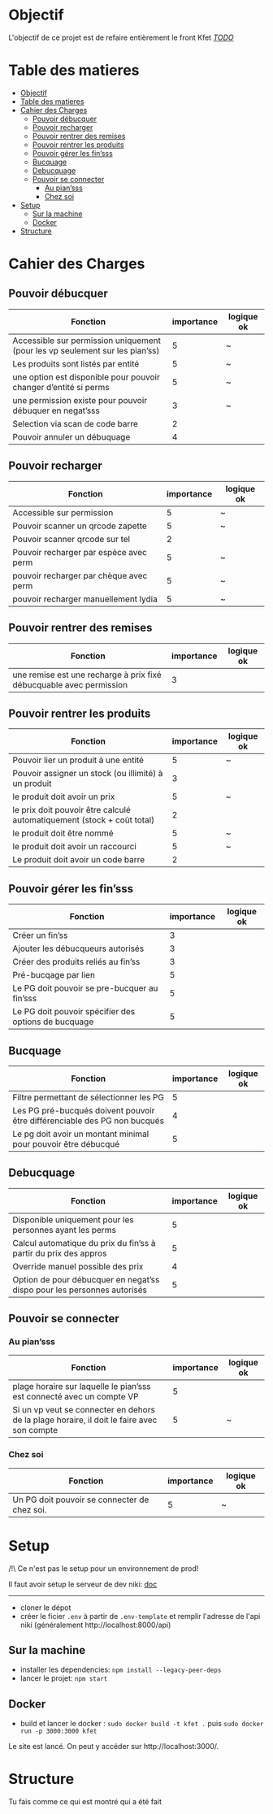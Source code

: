 # Objectif
L'objectif de ce projet est de refaire entièrement le front Kfet
*[TODO](./todo.txt)*


# Table des matieres
<!-- TOC -->
* [Objectif](#objectif)
* [Table des matieres](#table-des-matieres)
* [Cahier des Charges](#cahier-des-charges)
  * [Pouvoir débucquer](#pouvoir-débucquer)
  * [Pouvoir recharger](#pouvoir-recharger)
  * [Pouvoir rentrer des remises](#pouvoir-rentrer-des-remises)
  * [Pouvoir rentrer les produits](#pouvoir-rentrer-les-produits)
  * [Pouvoir gérer les fin’sss](#pouvoir-gérer-les-finsss)
  * [Bucquage](#bucquage)
  * [Debucquage](#debucquage)
  * [Pouvoir se connecter](#pouvoir-se-connecter)
    * [Au pian’sss](#au-piansss)
    * [Chez soi](#chez-soi)
* [Setup](#setup)
  * [Sur la machine](#sur-la-machine)
  * [Docker](#docker)
* [Structure](#structure)
<!-- TOC -->

# Cahier des Charges
## Pouvoir débucquer
| Fonction                                                                                                                    | importance | logique ok |
|-----------------------------------------------------------------------------------------------------------------------------|------------|------------|
| Accessible sur permission uniquement (pour les vp seulement sur les pian’ss)                                                |          5 | ~          |
| Les produits sont listés par entité                                                                                         |          5 | ~          |
| une option est disponible pour pouvoir changer d’entité si perms                                                            |          5 | ~          |
| une permission existe pour pouvoir débuquer en negat’sss                                                                    |          3 | ~          |
| Selection via scan de code barre                                                                                            |          2 |            |
| Pouvoir annuler un débuquage                                                                                                |          4 |            |

## Pouvoir recharger
| Fonction                                | importance | logique ok |
|-----------------------------------------|------------|------------|
| Accessible sur permission               |          5 | ~          |
| Pouvoir scanner un qrcode zapette       |          5 | ~          |
| Pouvoir scanner qrcode sur tel          |          2 |            |
| Pouvoir recharger par espèce avec perm  |          5 | ~          |
| pouvoir recharger par chèque avec perm  |          5 | ~          |
| pouvoir recharger manuellement lydia    |          5 | ~          |

## Pouvoir rentrer des remises
| Fonction                                                            | importance | logique ok |
|---------------------------------------------------------------------|------------|------------|
| une remise est une recharge à prix fixé débucquable avec permission |          3 |            |


## Pouvoir rentrer les produits
| Fonction                                                                | importance | logique ok |
|-------------------------------------------------------------------------|------------|------------|
| Pouvoir lier un produit à une entité                                    |          5 | ~          |
| Pouvoir assigner un stock (ou illimité) à un produit                    |          3 |            |
| le produit doit avoir un prix                                           |          5 | ~          |
| le prix doit pouvoir être calculé automatiquement (stock + coût total)  |          2 |            |
| le produit doit être nommé                                              |          5 | ~          |
| le produit doit avoir un raccourci                                      |          5 | ~          |
| Le produit doit avoir un code barre                                     |          2 |            |


## Pouvoir gérer les fin’sss
| Fonction                                             | importance | logique ok |
|------------------------------------------------------|------------|------------|
| Créer un fin’ss                                      |          3 |            |
| Ajouter les débucqueurs autorisés                    |          3 |            |
| Créer des produits reliés au fin’ss                  |          3 |            |
| Pré-bucqage par lien                                 |          5 |            |
| Le PG doit pouvoir se pre-bucquer au fin’sss         |          5 |            |
| Le PG doit pouvoir spécifier des options de bucquage |          5 |            |

## Bucquage
| Fonction                                                                   | importance | logique ok |
|----------------------------------------------------------------------------|------------|------------|
| Filtre permettant de sélectionner les PG                                   |          5 |            |
| Les PG pré-bucqués doivent pouvoir être différenciable des PG non bucqués  |          4 |            |
| Le pg doit avoir un montant minimal pour pouvoir être débucqué             |          5 |            |

## Debucquage
| Fonction                                                                 | importance | logique ok |
|--------------------------------------------------------------------------|------------|------------|
| Disponible uniquement pour les personnes ayant les perms                 |          5 |            |
| Calcul automatique du prix du fin’ss à partir du prix des appros         |          5 |            |
| Override manuel possible des prix                                        |          4 |            |
| Option de pour débucquer en negat’ss dispo pour les personnes autorisés  |          5 |            |

## Pouvoir se connecter

### Au pian’sss
| Fonction                                                                                                 | importance | logique ok |
|----------------------------------------------------------------------------------------------------------|------------|------------|
| plage horaire sur laquelle le pian’sss est connecté avec un compte VP                                    |          5 |            |
| Si un vp veut se connecter en dehors de la plage horaire, il doit le faire avec son compte               |          5 | ~          |

### Chez soi
| Fonction                                                                                                 | importance | logique ok |
|----------------------------------------------------------------------------------------------------------|------------|------------|
| Un PG doit pouvoir se connecter de chez soi.                                                             |          5 | ~          |

# Setup
/!\ Ce n'est pas le setup pour un environnement de prod!

Il faut avoir setup le serveur de dev niki: [doc](https://github.com/REZAL-AM-KIN/niki-s)
___

- cloner le dépot
- créer le ficier `.env` à partir de `.env-template` et remplir l'adresse de l'api niki (généralement http://localhost:8000/api)

## Sur la machine
- installer les dependencies: `npm install --legacy-peer-deps`
- lancer le projet: `npm start`

## Docker
- build et lancer le docker : `sudo docker build -t kfet .` puis `sudo docker run -p 3000:3000 kfet`

Le site est lancé. On peut y accéder sur http://localhost:3000/.

# Structure
Tu fais comme ce qui est montré qui a été fait
